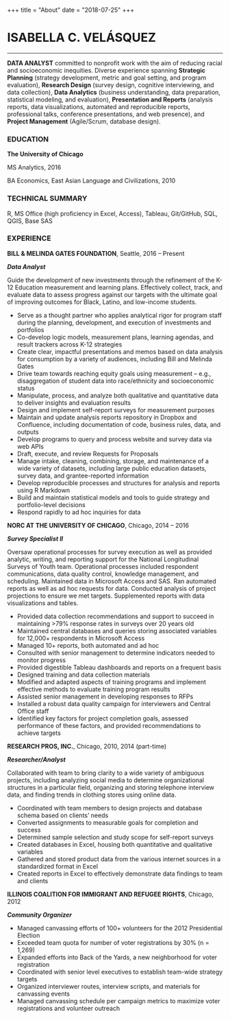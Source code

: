 +++
title = "About"
date = "2018-07-25"
+++

# ISABELLA C. VELÁSQUEZ
---

**DATA ANALYST** committed to nonprofit work with the aim of reducing racial and socioeconomic inequities. Diverse experience spanning **Strategic Planning** (strategy development, metric and goal setting, and program evaluation), **Research Design** (survey design, cognitive interviewing, and data collection), **Data Analytics** (business understanding, data preparation, statistical modeling, and evaluation), **Presentation and Reports** (analysis reports, data visualizations, automated and reproducible reports, professional talks, conference presentations, and web presence), and **Project Management** (Agile/Scrum, database design).

### EDUCATION

**The University of Chicago**

MS Analytics, 2016

BA Economics, East Asian Language and Civilizations, 2010

### TECHNICAL SUMMARY

R, MS Office (high proficiency in Excel, Access), Tableau, Git/GitHub, SQL, QGIS, Base SAS

### EXPERIENCE

**BILL & MELINDA GATES FOUNDATION**, Seattle, 2016 – Present

***Data Analyst***

Guide the development of new investments through the refinement of the K-12 Education measurement and learning plans. Effectively collect, track, and evaluate data to assess progress against our targets with the ultimate goal of improving outcomes for Black, Latino, and low-income students.

- Serve as a thought partner who applies analytical rigor for program staff during the planning, development, and execution of investments and portfolios
- Co-develop logic models, measurement plans, learning agendas, and result trackers across K-12 strategies
- Create clear, impactful presentations and memos based on data analysis for consumption by a variety of audiences, including Bill and Melinda Gates
- Drive team towards reaching equity goals using measurement – e.g., disaggregation of student data into race/ethnicity and socioeconomic status
- Manipulate, process, and analyze both qualitative and quantitative data to deliver insights and evaluation results
- Design and implement self-report surveys for measurement purposes
- Maintain and update analysis reports repository in Dropbox and Confluence, including documentation of code, business rules, data, and outputs
- Develop programs to query and process website and survey data via web APIs
- Draft, execute, and review Requests for Proposals
- Manage intake, cleaning, combining, storage, and maintenance of a wide variety of datasets, including large public education datasets, survey data, and grantee-reported information
- Develop reproducible processes and structures for analysis and reports using R Markdown
- Build and maintain statistical models and tools to guide strategy and portfolio-level decisions
- Respond rapidly to ad hoc inquiries for data

**NORC AT THE UNIVERSITY OF CHICAGO**, Chicago, 2014 – 2016

***Survey Specialist II***

Oversaw operational processes for survey execution as well as provided analytic, writing, and reporting support for the National Longitudinal Surveys of Youth team. Operational processes included respondent communications, data quality control, knowledge management, and scheduling. Maintained data in Microsoft Access and SAS. Ran automated reports as well as ad hoc requests for data. Conducted analysis of project projections to ensure we met targets. Supplemented reports with data visualizations and tables.
- Provided data collection recommendations and support to succeed in maintaining >79% response rates in surveys over 20 years old
- Maintained central databases and queries storing associated variables for 12,000+ respondents in Microsoft Access
- Managed 10+ reports, both automated and ad hoc
- Consulted with senior management to determine indicators needed to monitor progress
- Provided digestible Tableau dashboards and reports on a frequent basis
- Designed training and data collection materials
- Modified and adapted aspects of training programs and implement effective methods to evaluate training program results
- Assisted senior management in developing responses to RFPs
- Installed a robust data quality campaign for interviewers and Central Office staff
- Identified key factors for project completion goals, assessed performance of these factors, and provided recommendations to achieve targets

**RESEARCH PROS, INC.**, Chicago, 2010, 2014 (part-time)

***Researcher/Analyst***

Collaborated with team to bring clarity to a wide variety of ambiguous projects, including analyzing social media to determine organizational structures in a particular field, organizing and storing telephone interview data, and finding trends in clothing stores using online data. 
- Coordinated with team members to design projects and database schema based on clients’ needs
- Converted assignments to measurable goals for completion and success
- Determined sample selection and study scope for self-report surveys
- Created databases in Excel, housing both quantitative and qualitative variables
- Gathered and stored product data from the various internet sources in a standardized format in Excel
- Created reports in Excel to effectively demonstrate data findings to team and clients

**ILLINOIS COALITION FOR IMMIGRANT AND REFUGEE RIGHTS**, Chicago, 2012

***Community Organizer***

- Managed canvassing efforts of 100+ volunteers for the 2012 Presidential Election
- Exceeded team quota for number of voter registrations by 30% (n = 1,269)
- Expanded efforts into Back of the Yards, a new neighborhood for voter registration
- Coordinated with senior level executives to establish team-wide strategy targets
- Organized interviewer routes, interview scripts, and materials for canvassing events
- Managed canvassing schedule per campaign metrics to maximize voter registrations and volunteer outreach

